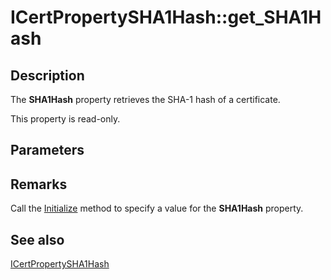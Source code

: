 # ICertPropertySHA1Hash::get_SHA1Hash

## Description

The **SHA1Hash** property retrieves the SHA-1 hash of a certificate.

This property is read-only.

## Parameters

## Remarks

Call the [Initialize](https://learn.microsoft.com/windows/desktop/api/certenroll/nf-certenroll-icertpropertysha1hash-initialize) method to specify a value for the **SHA1Hash** property.

## See also

[ICertPropertySHA1Hash](https://learn.microsoft.com/windows/desktop/api/certenroll/nn-certenroll-icertpropertysha1hash)